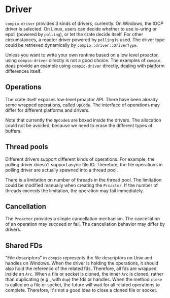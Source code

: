 # Driver

`compio-driver` provides 3 kinds of drivers, currently. On Windows, the IOCP driver is selected. On Linux, users can decide whether to use io-uring or epoll (powered by `polling`), or let the crate decide itself. For other circumstances, a reactor driver powered by `polling` is used. The driver type could be retrieved dynamically by `compio::driver::DriverType`.

Unless you want to write your own runtime based on a low level proactor, using `compio-driver` directly is not a good choice. The examples of `compio` _does_ provide an example using `compio-driver` directly, dealing with platform differences itself.

## Operations

The crate itself exposes low-level proactor API. There have been already some wrapped operations, called `OpCode`. The interface of operations may differ for different platforms and drivers.

Note that currently the `OpCode`s are boxed inside the drivers. The allocation could not be avoided, because we need to erase the different types of buffers.

## Thread pools

Different drivers support different kinds of operations. For example, the polling driver doesn't support async file IO. Therefore, the file operations in polling driver are actually spawned into a thread pool.

There is a limitation on number of threads in the thread pool. The limitation could be modified manually when creating the `Proactor`. If the number of threads exceeds the limitation, the operation may fail immediately.

## Cancellation

The `Proactor` provides a simple cancellation mechanism. The cancellation of an operation may succeed or fail. The cancellation behavior may differ by drivers.

## Shared FDs

"File descriptors" in `compio` represents the file descriptors on Unix and handles on Windows. When the driver is holding the operations, it should also hold the reference of the related fds. Therefore, all fds are wrapped inside an `Arc`. When a file or socket is cloned, the inner `Arc` is cloned, rather than duplicating (e.g., with `dup`) the fds or handles. When the method `close` is called on a file or socket, the future will wait for all related operations to complete. Therefore, it's not a good idea to close a cloned file or socket.
